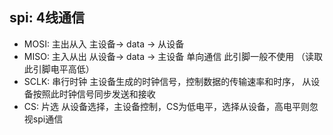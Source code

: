 ## spi: 4线通信
* MOSI: 主出从入  主设备-> data -> 从设备
* MISO: 主入从出  从设备-> data -> 主设备  单向通信 此引脚一般不使用  （读取此引脚电平高低）
* SCLK: 串行时钟  主设备生成的时钟信号，控制数据的传输速率和时序， 从设备按照此时钟信号同步发送和接收
* CS:   片选     从设备选择，主设备控制，CS为低电平，选择从设备，高电平则忽视spi通信